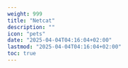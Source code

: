 ```yaml
---
weight: 999
title: "Netcat"
description: ""
icon: "pets"
date: "2025-04-04T04:16:04+02:00"
lastmod: "2025-04-04T04:16:04+02:00"
toc: true
---
```

